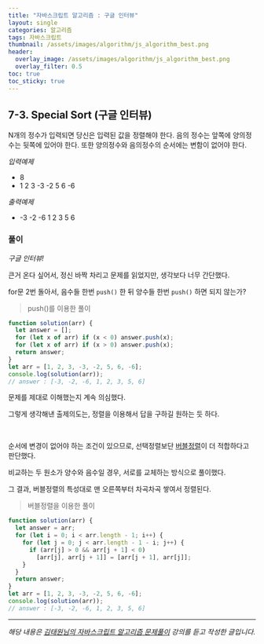 ```yaml
---
title: "자바스크립트 알고리즘 : 구글 인터뷰"
layout: single
categories: 알고리즘
tags: 자바스크립트
thumbnail: /assets/images/algorithm/js_algorithm_best.png
header:
  overlay_image: /assets/images/algorithm/js_algorithm_best.png
  overlay_filter: 0.5
toc: true
toc_sticky: true
---
```


## 7-3. Special Sort (구글 인터뷰)

N개의 정수가 입력되면 당신은 입력된 값을 정렬해야 한다.
음의 정수는 앞쪽에 양의정수는 뒷쪽에 있어야 한다. 또한 양의정수와 음의정수의 순서에는
변함이 없어야 한다.

_입력예제_

- 8
- 1 2 3 -3 -2 5 6 -6

_출력예제_

- -3 -2 -6 1 2 3 5 6

### 풀이

_구글 인터뷰!_

큰거 온다 싶어서, 정신 바짝 차리고 문제를 읽었지만, 생각보다 너무 간단했다.

for문 2번 돌아서, 음수들 한번 `push()` 한 뒤 양수들 한번 `push()` 하면 되지 않는가?

> push()를 이용한 풀이

```jsx
function solution(arr) {
  let answer = [];
  for (let x of arr) if (x < 0) answer.push(x);
  for (let x of arr) if (x > 0) answer.push(x);
  return answer;
}
let arr = [1, 2, 3, -3, -2, 5, 6, -6];
console.log(solution(arr));
// answer : [-3, -2, -6, 1, 2, 3, 5, 6]
```

문제를 제대로 이해했는지 계속 의심했다.

그렇게 생각해낸 출제의도는, 정렬을 이용해서 답을 구하길 원하는 듯 하다.

<br>

순서에 변경이 없어야 하는 조건이 있으므로, 선택정렬보단 [버블정렬](https://onlee3.github.io/algorithm/Algo702/)이 더 적합하다고 판단했다.

비교하는 두 원소가 양수와 음수일 경우, 서로를 교체하는 방식으로 풀이했다.

그 결과, 버블정렬의 특성대로 맨 오른쪽부터 차곡차곡 쌓여서 정렬된다.

> 버블정렬을 이용한 풀이

```jsx
function solution(arr) {
  let answer = arr;
  for (let i = 0; i < arr.length - 1; i++) {
    for (let j = 0; j < arr.length - 1 - i; j++) {
      if (arr[j] > 0 && arr[j + 1] < 0)
        [arr[j], arr[j + 1]] = [arr[j + 1], arr[j]];
    }
  }
  return answer;
}
let arr = [1, 2, 3, -3, -2, 5, 6, -6];
console.log(solution(arr));
// answer : [-3, -2, -6, 1, 2, 3, 5, 6]
```

---

_해당 내용은 [김태원님의 자바스크립트 알고리즘 문제풀이](https://www.inflearn.com/course/%EC%9E%90%EB%B0%94%EC%8A%A4%ED%81%AC%EB%A6%BD%ED%8A%B8-%EC%95%8C%EA%B3%A0%EB%A6%AC%EC%A6%98-%EB%AC%B8%EC%A0%9C%ED%92%80%EC%9D%B4/dashboard) 강의를 듣고 작성한 글입니다._
